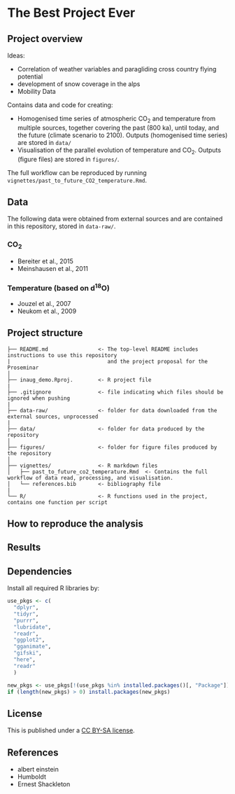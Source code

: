 # The Best Project Ever

## Project overview

Ideas: 
- Correlation of weather variables and paragliding cross country flying potential
- development of snow coverage in the alps
- Mobility Data

Contains data and code for creating:

-   Homogenised time series of atmospheric CO<sub>2</sub> and temperature from multiple sources, together covering the past (800 ka), until today, and the future (climate scenario to 2100). Outputs (homogenised time series) are stored in `data/`
-   Visualisation of the parallel evolution of temperature and CO<sub>2</sub>. Outputs (figure files) are stored in `figures/`.

The full workflow can be reproduced by running `vignettes/past_to_future_CO2_temperature.Rmd`.

## Data

The following data were obtained from external sources and are contained in this repository, stored in `data-raw/`.

### CO<sub>2</sub>

-   Bereiter et al., 2015
-   Meinshausen et al., 2011

### Temperature (based on d<sup>18</sup>O)

-   Jouzel et al., 2007
-   Neukom et al., 2009

## Project structure

```         
├── README.md                <- The top-level README includes instructions to use this repository
|                               and the project proposal for the Proseminar
│
├── inaug_demo.Rproj.        <- R project file
| 
├── .gitignore               <- file indicating which files should be ignored when pushing
|
├── data-raw/                <- folder for data downloaded from the external sources, unprocessed
|
├── data/                    <- folder for data produced by the repository
│
├── figures/                 <- folder for figure files produced by the repository 
│
├── vignettes/               <- R markdown files
│   ├── past_to_future_co2_temperature.Rmd  <- Contains the full workflow of data read, processing, and visualisation.
│   └── references.bib       <- bibliography file
|
└── R/                       <- R functions used in the project, contains one function per script
```

## How to reproduce the analysis

## Results

## Dependencies

Install all required R libraries by:

``` r
use_pkgs <- c(
  "dplyr",
  "tidyr",
  "purrr",
  "lubridate",
  "readr",
  "ggplot2",
  "gganimate",
  "gifski",
  "here",
  "readr"
  )

new_pkgs <- use_pkgs[!(use_pkgs %in% installed.packages()[, "Package"])]
if (length(new_pkgs) > 0) install.packages(new_pkgs)
```

## License

This is published under a [CC BY-SA license](https://creativecommons.org/licenses/by-sa/4.0/).

## References

-   albert einstein
-   Humboldt
-   Ernest Shackleton
